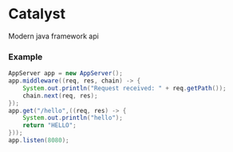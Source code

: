 # Catalyst
 Modern java framework api

    

### Example
```java
AppServer app = new AppServer();
app.middleware((req, res, chain) -> {
    System.out.println("Request received: " + req.getPath());
    chain.next(req, res);
});
app.get("/hello",((req, res) -> {
    System.out.println("hello");
    return "HELLO";
}));
app.listen(8080);

